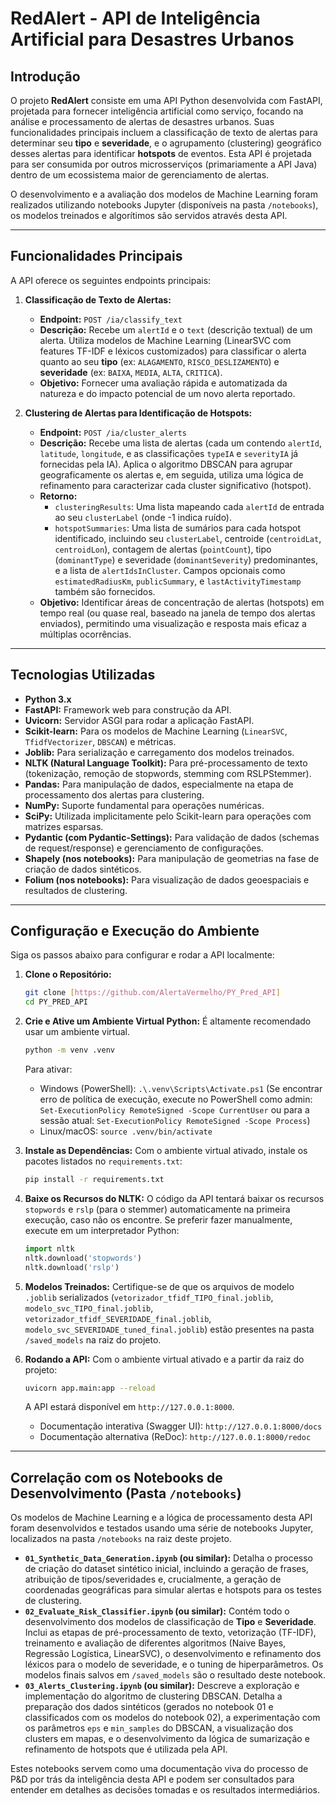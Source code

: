 # RedAlert - API de Inteligência Artificial para Desastres Urbanos

## Introdução

O projeto **RedAlert** consiste em uma API Python desenvolvida com FastAPI, projetada para fornecer inteligência artificial como serviço, focando na análise e processamento de alertas de desastres urbanos. Suas funcionalidades principais incluem a classificação de texto de alertas para determinar seu **tipo** e **severidade**, e o agrupamento (clustering) geográfico desses alertas para identificar **hotspots** de eventos. Esta API é projetada para ser consumida por outros microsserviços (primariamente a API Java) dentro de um ecossistema maior de gerenciamento de alertas.

O desenvolvimento e a avaliação dos modelos de Machine Learning foram realizados utilizando notebooks Jupyter (disponíveis na pasta `/notebooks`), os modelos treinados e algorítimos são servidos através desta API.

---

## Funcionalidades Principais

A API oferece os seguintes endpoints principais:

1.  **Classificação de Texto de Alertas:**
    * **Endpoint:** `POST /ia/classify_text`
    * **Descrição:** Recebe um `alertId` e o `text` (descrição textual) de um alerta. Utiliza modelos de Machine Learning (LinearSVC com features TF-IDF e léxicos customizados) para classificar o alerta quanto ao seu **tipo** (ex: `ALAGAMENTO`, `RISCO_DESLIZAMENTO`) e **severidade** (ex: `BAIXA`, `MEDIA`, `ALTA`, `CRITICA`).
    * **Objetivo:** Fornecer uma avaliação rápida e automatizada da natureza e do impacto potencial de um novo alerta reportado.

2.  **Clustering de Alertas para Identificação de Hotspots:**
    * **Endpoint:** `POST /ia/cluster_alerts`
    * **Descrição:** Recebe uma lista de alertas (cada um contendo `alertId`, `latitude`, `longitude`, e as classificações `typeIA` e `severityIA` já fornecidas pela IA). Aplica o algoritmo DBSCAN para agrupar geograficamente os alertas e, em seguida, utiliza uma lógica de refinamento para caracterizar cada cluster significativo (hotspot).
    * **Retorno:**
        * `clusteringResults`: Uma lista mapeando cada `alertId` de entrada ao seu `clusterLabel` (onde -1 indica ruído).
        * `hotspotSummaries`: Uma lista de sumários para cada hotspot identificado, incluindo seu `clusterLabel`, centroide (`centroidLat`, `centroidLon`), contagem de alertas (`pointCount`), tipo (`dominantType`) e severidade (`dominantSeverity`) predominantes, e a lista de `alertIdsInCluster`. Campos opcionais como `estimatedRadiusKm`, `publicSummary`, e `lastActivityTimestamp` também são fornecidos.
    * **Objetivo:** Identificar áreas de concentração de alertas (hotspots) em tempo real (ou quase real, baseado na janela de tempo dos alertas enviados), permitindo uma visualização e resposta mais eficaz a múltiplas ocorrências.

---

## Tecnologias Utilizadas

* **Python 3.x**
* **FastAPI:** Framework web para construção da API.
* **Uvicorn:** Servidor ASGI para rodar a aplicação FastAPI.
* **Scikit-learn:** Para os modelos de Machine Learning (`LinearSVC`, `TfidfVectorizer`, `DBSCAN`) e métricas.
* **Joblib:** Para serialização e carregamento dos modelos treinados.
* **NLTK (Natural Language Toolkit):** Para pré-processamento de texto (tokenização, remoção de stopwords, stemming com RSLPStemmer).
* **Pandas:** Para manipulação de dados, especialmente na etapa de processamento dos alertas para clustering.
* **NumPy:** Suporte fundamental para operações numéricas.
* **SciPy:** Utilizada implicitamente pelo Scikit-learn para operações com matrizes esparsas.
* **Pydantic (com Pydantic-Settings):** Para validação de dados (schemas de request/response) e gerenciamento de configurações.
* **Shapely (nos notebooks):** Para manipulação de geometrias na fase de criação de dados sintéticos.
* **Folium (nos notebooks):** Para visualização de dados geoespaciais e resultados de clustering.

---

## Configuração e Execução do Ambiente

Siga os passos abaixo para configurar e rodar a API localmente:

1.  **Clone o Repositório:**
    ```bash
    git clone [https://github.com/AlertaVermelho/PY_Pred_API]
    cd PY_PRED_API
    ```

2.  **Crie e Ative um Ambiente Virtual Python:**
    É altamente recomendado usar um ambiente virtual.
    ```bash
    python -m venv .venv
    ```
    Para ativar:
    * Windows (PowerShell): `.\.venv\Scripts\Activate.ps1`
        (Se encontrar erro de política de execução, execute no PowerShell como admin: `Set-ExecutionPolicy RemoteSigned -Scope CurrentUser` ou para a sessão atual: `Set-ExecutionPolicy RemoteSigned -Scope Process`)
    * Linux/macOS: `source .venv/bin/activate`

3.  **Instale as Dependências:**
    Com o ambiente virtual ativado, instale os pacotes listados no `requirements.txt`:
    ```bash
    pip install -r requirements.txt
    ```

4.  **Baixe os Recursos do NLTK:**
    O código da API tentará baixar os recursos `stopwords` e `rslp` (para o stemmer) automaticamente na primeira execução, caso não os encontre. Se preferir fazer manualmente, execute em um interpretador Python:
    ```python
    import nltk
    nltk.download('stopwords')
    nltk.download('rslp')
    ```

5.  **Modelos Treinados:**
    Certifique-se de que os arquivos de modelo `.joblib` serializados (`vetorizador_tfidf_TIPO_final.joblib`, `modelo_svc_TIPO_final.joblib`, `vetorizador_tfidf_SEVERIDADE_final.joblib`, `modelo_svc_SEVERIDADE_tuned_final.joblib`) estão presentes na pasta `/saved_models` na raiz do projeto.

6.  **Rodando a API:**
    Com o ambiente virtual ativado e a partir da raiz do projeto:
    ```bash
    uvicorn app.main:app --reload
    ```
    A API estará disponível em `http://127.0.0.1:8000`.
    * Documentação interativa (Swagger UI): `http://127.0.0.1:8000/docs`
    * Documentação alternativa (ReDoc): `http://127.0.0.1:8000/redoc`

---

## Correlação com os Notebooks de Desenvolvimento (Pasta `/notebooks`)

Os modelos de Machine Learning e a lógica de processamento desta API foram desenvolvidos e testados usando uma série de notebooks Jupyter, localizados na pasta `/notebooks` na raiz deste projeto.

* **`01_Synthetic_Data_Generation.ipynb` (ou similar):** Detalha o processo de criação do dataset sintético inicial, incluindo a geração de frases, atribuição de tipos/severidades e, crucialmente, a geração de coordenadas geográficas para simular alertas e hotspots para os testes de clustering.
* **`02_Evaluate_Risk_Classifier.ipynb` (ou similar):** Contém todo o desenvolvimento dos modelos de classificação de **Tipo** e **Severidade**. Inclui as etapas de pré-processamento de texto, vetorização (TF-IDF), treinamento e avaliação de diferentes algoritmos (Naive Bayes, Regressão Logística, LinearSVC), o desenvolvimento e refinamento dos léxicos para o modelo de severidade, e o tuning de hiperparâmetros. Os modelos finais salvos em `/saved_models` são o resultado deste notebook.
* **`03_Alerts_Clustering.ipynb` (ou similar):** Descreve a exploração e implementação do algoritmo de clustering DBSCAN. Detalha a preparação dos dados sintéticos (gerados no notebook 01 e classificados com os modelos do notebook 02), a experimentação com os parâmetros `eps` e `min_samples` do DBSCAN, a visualização dos clusters em mapas, e o desenvolvimento da lógica de sumarização e refinamento de hotspots que é utilizada pela API.

Estes notebooks servem como uma documentação viva do processo de P&D por trás da inteligência desta API e podem ser consultados para entender em detalhes as decisões tomadas e os resultados intermediários.
